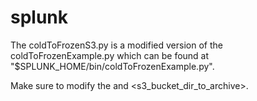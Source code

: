 # splunk

The coldToFrozenS3.py is a modified version of the coldToFrozenExample.py which can be found at "$SPLUNK_HOME/bin/coldToFrozenExample.py".

Make sure to modify the <S3 URL> and <s3_bucket_dir_to_archive>.
